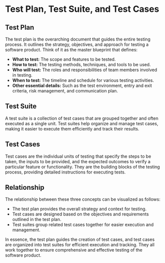 # Test Plan, Test Suite, and Test Cases

## Test Plan

The test plan is the overarching document that guides the entire testing process. It outlines the strategy, objectives, and approach for testing a software product. Think of it as the master blueprint that defines:

* **What to test:** The scope and features to be tested.
* **How to test:** The testing methods, techniques, and tools to be used.
* **Who will test:** The roles and responsibilities of team members involved in testing.
* **When to test:** The timeline and schedule for various testing activities.
* **Other essential details:**  Such as the test environment, entry and exit criteria, risk management, and communication plan.

## Test Suite

A test suite is a collection of test cases that are grouped together and often executed as a single unit. Test suites help organize and manage test cases, making it easier to execute them efficiently and track their results.

## Test Cases

Test cases are the individual units of testing that specify the steps to be taken, the inputs to be provided, and the expected outcomes to verify a particular feature or functionality. They are the building blocks of the testing process, providing detailed instructions for executing tests.

## Relationship

The relationship between these three concepts can be visualized as follows:

* The test plan provides the overall strategy and context for testing.
* Test cases are designed based on the objectives and requirements outlined in the test plan.
* Test suites group related test cases together for easier execution and management.

In essence, the test plan guides the creation of test cases, and test cases are organized into test suites for efficient execution and tracking. They all work together to ensure comprehensive and effective testing of the software product.
